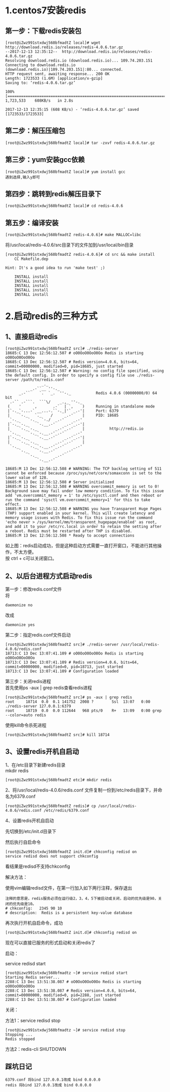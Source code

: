 # 1.centos7安装redis

## 第一步：下载redis安装包

```
[root@iZwz991stxdwj560bfmadtZ local]# wget http://download.redis.io/releases/redis-4.0.6.tar.gz
--2017-12-13 12:35:12--  http://download.redis.io/releases/redis-4.0.6.tar.gz
Resolving download.redis.io (download.redis.io)... 109.74.203.151
Connecting to download.redis.io (download.redis.io)|109.74.203.151|:80... connected.
HTTP request sent, awaiting response... 200 OK
Length: 1723533 (1.6M) [application/x-gzip]
Saving to: ‘redis-4.0.6.tar.gz’

100%[==========================================================================================================>] 1,723,533    608KB/s   in 2.8s   

2017-12-13 12:35:15 (608 KB/s) - ‘redis-4.0.6.tar.gz’ saved [1723533/1723533]
```

## 第二步：解压压缩包

```
[root@iZwz991stxdwj560bfmadtZ local]# tar -zxvf redis-4.0.6.tar.gz
```

## 第三步：yum安装gcc依赖

```
[root@iZwz991stxdwj560bfmadtZ local]# yum install gcc
遇到选择,输入y即可
```

## 第四步：跳转到redis解压目录下

```
[root@iZwz991stxdwj560bfmadtZ local]# cd redis-4.0.6
```

## 第五步：编译安装

```
[root@iZwz991stxdwj560bfmadtZ redis-4.0.6]# make MALLOC=libc
```

将/usr/local/redis-4.0.6/src目录下的文件加到/usr/local/bin目录

```
[root@iZwz991stxdwj560bfmadtZ redis-4.0.6]# cd src && make install
    CC Makefile.dep

Hint: It's a good idea to run 'make test' ;)

    INSTALL install
    INSTALL install
    INSTALL install
    INSTALL install
    INSTALL install
```

# 2.启动redis的三种方式

## 1、直接启动redis

    [root@iZwz991stxdwj560bfmadtZ src]# ./redis-server
    18685:C 13 Dec 12:56:12.507 # oO0OoO0OoO0Oo Redis is starting oO0OoO0OoO0Oo
    18685:C 13 Dec 12:56:12.507 # Redis version=4.0.6, bits=64, commit=00000000, modified=0, pid=18685, just started
    18685:C 13 Dec 12:56:12.507 # Warning: no config file specified, using the default config. In order to specify a config file use ./redis-server /path/to/redis.conf
                    _._                                                  
               _.-``__ ''-._                                             
          _.-``    `.  `_.  ''-._           Redis 4.0.6 (00000000/0) 64 bit
      .-`` .-```.  ```\/    _.,_ ''-._                                   
     (    '      ,       .-`  | `,    )     Running in standalone mode
     |`-._`-...-` __...-.``-._|'` _.-'|     Port: 6379
     |    `-._   `._    /     _.-'    |     PID: 18685
      `-._    `-._  `-./  _.-'    _.-'                                   
     |`-._`-._    `-.__.-'    _.-'_.-'|                                  
     |    `-._`-._        _.-'_.-'    |           http://redis.io        
      `-._    `-._`-.__.-'_.-'    _.-'                                   
     |`-._`-._    `-.__.-'    _.-'_.-'|                                  
     |    `-._`-._        _.-'_.-'    |                                  
      `-._    `-._`-.__.-'_.-'    _.-'                                   
          `-._    `-.__.-'    _.-'                                       
              `-._        _.-'                                           
                  `-.__.-'                                               

    18685:M 13 Dec 12:56:12.508 # WARNING: The TCP backlog setting of 511 cannot be enforced because /proc/sys/net/core/somaxconn is set to the lower value of 128.
    18685:M 13 Dec 12:56:12.508 # Server initialized
    18685:M 13 Dec 12:56:12.508 # WARNING overcommit_memory is set to 0! Background save may fail under low memory condition. To fix this issue add 'vm.overcommit_memory = 1' to /etc/sysctl.conf and then reboot or run the command 'sysctl vm.overcommit_memory=1' for this to take effect.
    18685:M 13 Dec 12:56:12.508 # WARNING you have Transparent Huge Pages (THP) support enabled in your kernel. This will create latency and memory usage issues with Redis. To fix this issue run the command 'echo never > /sys/kernel/mm/transparent_hugepage/enabled' as root, and add it to your /etc/rc.local in order to retain the setting after a reboot. Redis must be restarted after THP is disabled.
    18685:M 13 Dec 12:56:12.508 * Ready to accept connections

如上图：redis启动成功，但是这种启动方式需要一直打开窗口，不能进行其他操作，不太方便。  
按 ctrl + c可以关闭窗口。

## 2、以后台进程方式启动redis

第一步：修改redis.conf文件  
将

```
daemonize no
```

改成

```
daemonize yes
```

第二步：指定redis.conf文件启动

```
[root@iZwz991stxdwj560bfmadtZ src]# ./redis-server /usr/local/redis-4.0.6/redis.conf 
18713:C 13 Dec 13:07:41.109 # oO0OoO0OoO0Oo Redis is starting oO0OoO0OoO0Oo
18713:C 13 Dec 13:07:41.109 # Redis version=4.0.6, bits=64, commit=00000000, modified=0, pid=18713, just started
18713:C 13 Dec 13:07:41.109 # Configuration loaded
```

第三步：关闭redis进程  
首先使用ps -aux \| grep redis查看redis进程

```
[root@iZwz991stxdwj560bfmadtZ src]# ps -aux | grep redis
root     18714  0.0  0.1 141752  2008 ?        Ssl  13:07   0:00 ./redis-server 127.0.0.1:6379
root     18719  0.0  0.0 112644   968 pts/0    R+   13:09   0:00 grep --color=auto redis
```

使用kill命令杀死进程

```
[root@iZwz991stxdwj560bfmadtZ src]# kill 18714
```

## 3、设置redis开机自启动

1、在/etc目录下新建redis目录  
mkdir redis

```
[root@iZwz991stxdwj560bfmadtZ etc]# mkdir redis
```

2、将/usr/local/redis-4.0.6/redis.conf 文件复制一份到/etc/redis目录下，并命名为6379.conf

```
[root@iZwz991stxdwj560bfmadtZ redis]# cp /usr/local/redis-4.0.6/redis.conf /etc/redis/6379.conf
```

4、设置redis开机自启动

先切换到/etc/init.d目录下

然后执行自启命令

```
[root@iZwz991stxdwj560bfmadtZ init.d]# chkconfig redisd on
service redisd does not support chkconfig
```

看结果是redisd不支持chkconfig

解决方法：

使用vim编辑redisd文件，在第一行加入如下两行注释，保存退出

```
注释的意思是，redis服务必须在运行级2，3，4，5下被启动或关闭，启动的优先级是90，关闭的优先级是10。
# chkconfig:   2345 90 10
# description:  Redis is a persistent key-value database
```

再次执行开机自启命令，成功

```
[root@iZwz991stxdwj560bfmadtZ init.d]# chkconfig redisd on
```

现在可以直接已服务的形式启动和关闭redis了

启动：

service redisd start

```
[root@izwz991stxdwj560bfmadtz ~]# service redisd start
Starting Redis server...
2288:C 13 Dec 13:51:38.087 # oO0OoO0OoO0Oo Redis is starting oO0OoO0OoO0Oo
2288:C 13 Dec 13:51:38.087 # Redis version=4.0.6, bits=64, commit=00000000, modified=0, pid=2288, just started
2288:C 13 Dec 13:51:38.087 # Configuration loaded
```

关闭：

方法1：service redisd stop

```
[root@izwz991stxdwj560bfmadtz ~]# service redisd stop
Stopping ...
Redis stopped
```

方法2：redis-cli SHUTDOWN

## 踩坑日记

```
6379.conf 将bind 127.0.0.1改成 bind 0.0.0.0
redis 将bind 127.0.0.1改成 bind 0.0.0.0
```



